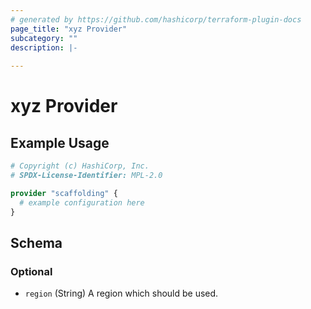 ```yaml
---
# generated by https://github.com/hashicorp/terraform-plugin-docs
page_title: "xyz Provider"
subcategory: ""
description: |-
  
---
```


# xyz Provider



## Example Usage

```terraform
# Copyright (c) HashiCorp, Inc.
# SPDX-License-Identifier: MPL-2.0

provider "scaffolding" {
  # example configuration here
}
```

<!-- schema generated by tfplugindocs -->
## Schema

### Optional

- `region` (String) A region which should be used.
